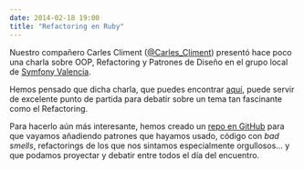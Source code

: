 ```yaml
---
date: 2014-02-18 19:00
title: "Refactoring en Ruby"
---
```


Nuestro compañero Carles Climent ([@Carles_Climent](https://twitter.com/Carles_Climent)) presentó hace poco una charla sobre OOP, Refactoring y Patrones de Diseño en el grupo local de [Symfony Valencia](http://betabeers.com/community/symfony-valencia-70/).

Hemos pensado que dicha charla, que puedes encontrar [aquí](http://www.carlescliment.com/publications/orientacion-a-objetos-symfony-vlc-febrero-2014), puede servir de excelente punto de partida para debatir sobre un tema tan fascinante como el Refactoring.

Para hacerlo aún más interesante, hemos creado un [repo en GitHub](https://github.com/valenciarb/refactoring) para que vayamos añadiendo patrones que hayamos usado, código con *bad smells*, refactorings de los que nos sintamos especialmente orgullosos... y que podamos proyectar y debatir entre todos el día del encuentro.
